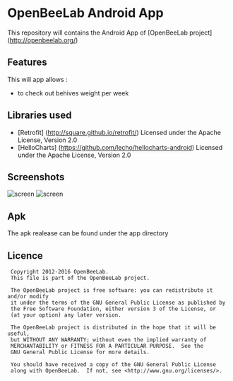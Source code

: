 # OpenBeeLab Android App

This repository will contains the Android App of [OpenBeeLab project] (http://openbeelab.org/)

## Features

This will app allows : 
- to check out behives weight per week


## Libraries used

* [Retrofit] (http://square.github.io/retrofit/) 
	Licensed under the Apache License, Version 2.0 
* [HelloCharts] (https://github.com/lecho/hellocharts-android) 
	Licensed under the Apache License, Version 2.0 
	
## Screenshots
![screen](../master/screenshot/Screenshot_2015-12-03-18-24-36_iphone6plus_spacegrey_portrait.png "apiaries overview")
![screen](../master/screenshot/Screenshot_2015-11-25-20-06-30_iphone6plus_spacegrey_portrait.png "weight per week overthe last 30 days")

## Apk
The apk realease can be found under the app directory
	
## Licence

	 Copyright 2012-2016 OpenBeeLab.
	 This file is part of the OpenBeeLab project.

	 The OpenBeeLab project is free software: you can redistribute it and/or modify
	 it under the terms of the GNU General Public License as published by
	 the Free Software Foundation, either version 3 of the License, or
	 (at your option) any later version.

	 The OpenBeeLab project is distributed in the hope that it will be useful,
	 but WITHOUT ANY WARRANTY; without even the implied warranty of
	 MERCHANTABILITY or FITNESS FOR A PARTICULAR PURPOSE.  See the
	 GNU General Public License for more details.

	 You should have received a copy of the GNU General Public License
	 along with OpenBeeLab.  If not, see <http://www.gnu.org/licenses/>.

